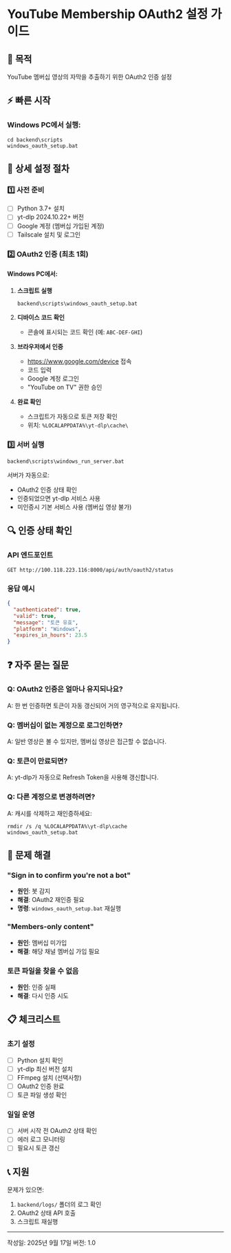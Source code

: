 # YouTube Membership OAuth2 설정 가이드

## 🎯 목적
YouTube 멤버십 영상의 자막을 추출하기 위한 OAuth2 인증 설정

## ⚡ 빠른 시작

### Windows PC에서 실행:
```batch
cd backend\scripts
windows_oauth_setup.bat
```

## 📝 상세 설정 절차

### 1️⃣ 사전 준비
- [ ] Python 3.7+ 설치
- [ ] yt-dlp 2024.10.22+ 버전
- [ ] Google 계정 (멤버십 가입된 계정)
- [ ] Tailscale 설치 및 로그인

### 2️⃣ OAuth2 인증 (최초 1회)

#### Windows PC에서:
1. **스크립트 실행**
   ```batch
   backend\scripts\windows_oauth_setup.bat
   ```

2. **디바이스 코드 확인**
   - 콘솔에 표시되는 코드 확인 (예: `ABC-DEF-GHI`)

3. **브라우저에서 인증**
   - https://www.google.com/device 접속
   - 코드 입력
   - Google 계정 로그인
   - "YouTube on TV" 권한 승인

4. **완료 확인**
   - 스크립트가 자동으로 토큰 저장 확인
   - 위치: `%LOCALAPPDATA%\yt-dlp\cache\`

### 3️⃣ 서버 실행

```batch
backend\scripts\windows_run_server.bat
```

서버가 자동으로:
- OAuth2 인증 상태 확인
- 인증되었으면 yt-dlp 서비스 사용
- 미인증시 기본 서비스 사용 (멤버십 영상 불가)

## 🔍 인증 상태 확인

### API 엔드포인트
```
GET http://100.118.223.116:8000/api/auth/oauth2/status
```

### 응답 예시
```json
{
  "authenticated": true,
  "valid": true,
  "message": "토큰 유효",
  "platform": "Windows",
  "expires_in_hours": 23.5
}
```

## ❓ 자주 묻는 질문

### Q: OAuth2 인증은 얼마나 유지되나요?
A: 한 번 인증하면 토큰이 자동 갱신되어 거의 영구적으로 유지됩니다.

### Q: 멤버십이 없는 계정으로 로그인하면?
A: 일반 영상은 볼 수 있지만, 멤버십 영상은 접근할 수 없습니다.

### Q: 토큰이 만료되면?
A: yt-dlp가 자동으로 Refresh Token을 사용해 갱신합니다.

### Q: 다른 계정으로 변경하려면?
A: 캐시를 삭제하고 재인증하세요:
```batch
rmdir /s /q %LOCALAPPDATA%\yt-dlp\cache
windows_oauth_setup.bat
```

## 🚨 문제 해결

### "Sign in to confirm you're not a bot"
- **원인**: 봇 감지
- **해결**: OAuth2 재인증 필요
- **명령**: `windows_oauth_setup.bat` 재실행

### "Members-only content"
- **원인**: 멤버십 미가입
- **해결**: 해당 채널 멤버십 가입 필요

### 토큰 파일을 찾을 수 없음
- **원인**: 인증 실패
- **해결**: 다시 인증 시도

## 📋 체크리스트

### 초기 설정
- [ ] Python 설치 확인
- [ ] yt-dlp 최신 버전 설치
- [ ] FFmpeg 설치 (선택사항)
- [ ] OAuth2 인증 완료
- [ ] 토큰 파일 생성 확인

### 일일 운영
- [ ] 서버 시작 전 OAuth2 상태 확인
- [ ] 에러 로그 모니터링
- [ ] 필요시 토큰 갱신

## 📞 지원

문제가 있으면:
1. `backend/logs/` 폴더의 로그 확인
2. OAuth2 상태 API 호출
3. 스크립트 재실행

---
작성일: 2025년 9월 17일
버전: 1.0